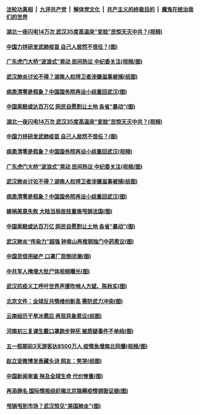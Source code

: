 

####  [法轮功真相](../../../../basic/blob/master/README.md?t=05071002) &nbsp;|&nbsp; [九评共产党](../../../../9ping.md/blob/master/README.md?t=05071002) &nbsp;|&nbsp; [解体党文化](../../../../jtdwh.md/blob/master/README.md?t=05071002)  &nbsp;|&nbsp; [共产主义的终极目的](../../../../gczydzjmd.md/blob/master/README.md?t=05071002) &nbsp;|&nbsp; [魔鬼在统治我们的世界](../../../../mgztzwmdsj.md/blob/master/README.md?t=05071002) 

#### [湖北一夜闪电14万次 武汉35度高温突“变脸”民惊天灭中共？(视频)](../pages/p1/932342.md?t=05071002) 

#### [中国力拼研发武肺疫苗 自己人居然不信任？(图)](../pages/p1/932343.md?t=05071002) 

#### [广东虎门大桥“波浪式”晃动 民间热议 中纪委关注(视频/图)](../pages/p1/932341.md?t=05071002) 

#### [武汉肺炎讨论不得？湖南人权捍卫者涉嫌滋事被捕(组图)](../pages/p1/932261.md?t=05071002) 

#### [病患清零是假象？中国国务院再设小组重回武汉(图)](../pages/p1/932239.md?t=05071002) 

#### [中国索赔或达百万亿 网民自愿割让土地 各省“暴动”(图)](../pages/p1/932204.md?t=05071002) 

#### [湖北一夜闪电14万次 武汉35度高温突“变脸”民惊天灭中共？(视频)](../pages/p1/932342.md?t=05071002) 

#### [中国力拼研发武肺疫苗 自己人居然不信任？(图)](../pages/p1/932343.md?t=05071002) 

#### [病患清零是假象？中国国务院再设小组重回武汉(视频)](../pages/p1/932347.md?t=05071002) 

#### [广东虎门大桥“波浪式”晃动 民间热议 中纪委关注(视频/图)](../pages/p1/932341.md?t=05071002) 

#### [武汉肺炎讨论不得？湖南人权捍卫者涉嫌滋事被捕(组图)](../pages/p1/932261.md?t=05071002) 

#### [病患清零是假象？中国国务院再设小组重回武汉(图)](../pages/p1/932239.md?t=05071002) 

#### [嫁祸美意失败 大陆当局故技重施甩锅法国(图)](../pages/p1/932273.md?t=05071002) 

#### [中国索赔或达百万亿 网民自愿割让土地 各省“暴动”(图)](../pages/p1/932204.md?t=05071002) 

#### [武汉肺炎“传染力”超强 钟南山再推销独门中药惹议(图)](../pages/p1/932220.md?t=05071002) 

#### [中国货信用破产 口罩厂现倒闭潮(图)](../pages/p1/932150.md?t=05071002) 

#### [中共军人掩埋大批尸体视频曝光(图)](../pages/p1/932196.md?t=05071002) 

#### [武汉抗疫义工呼吁世界声援吹哨人方斌、陈秋实(图)](../pages/p1/932132.md?t=05071002) 

#### [北京文件：全球反共情绪创新高 需防武力冲突(图)](../pages/p1/932130.md?t=05071002) 

#### [云南经历干旱冰雹后 再现异象惹议(组图)](../pages/p1/932135.md?t=05071002) 

#### [河南初三复课生戴口罩跑步猝死 被质疑事件不单纯(图)](../pages/p1/932107.md?t=05071002) 

#### [五一假期前3天游客达8500万人 疫情急增南北同爆(视频/图)](../pages/p1/932102.md?t=05071002) 

#### [赵立坚微博发表藏头诗 网友：笑哭(组图)](../pages/p1/932095.md?t=05071002) 

#### [中国新闻审查 殃及全球生命 代价惨重(图)](../pages/p1/932022.md?t=05071002) 

#### [再添罪名 国际情报组织揭北京隐瞒疫情销毁证据(图)](../pages/p1/932023.md?t=05071002) 

#### [甩锅甩到市场？武汉惊见“美国肺炎”(图)](../pages/p1/932021.md?t=05071002) 

